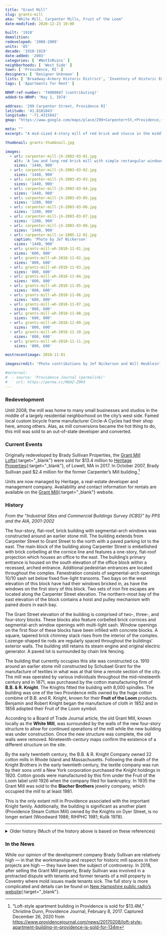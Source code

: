 ```yaml
---
title: "Grant Mill"
slug: grants-mill
aka: "White Mill, Carpenter Mills, Fruit of the Loom"
date-modified: 2020-12-23 19:00

built: '1910'
demolition: 
redeveloped: '2008-2009'
units: '85'
decade: '1910-1919'
date-added: '2003'
categories: [ '#NotInRuins' ]
neighborhoods: [ 'West Side' ]
town: [ 'Providence, RI' ]
designers: [ 'Designer Unknown' ]
lists: [ 'Broadway-Armory Historic District', 'Inventory of Historic Engineering & Industrial Sites 1978', 'National Register of Historic Places', 'PPS/AIA Industrial Commercial Buildings Survey', 'Providence Industrial Sites 1981' ]
tags: [ 'Apartments for Rent' ]

NRHP-ref-number: '74000047 (contributing)'
added-to-NRHP: 'May 1, 1974'

address: '299 Carpenter Street, Providence RI'
latitude: '41.8181843'
longitude: '-71.4315842'
gmap: "https://www.google.com/maps/place/299+Carpenter+St,+Providence,+RI+02909/@41.8181843,-71.4315842,17z/data=!3m1!4b1!4m5!3m4!1s0x89e44575fa569c25:0x108611f960c3880b!8m2!3d41.8181621!4d-71.4293798"

meta: ""
excerpt: "A mid-sized 4-story mill of red brick and stucco in the middle of a residential neighborhood became apartments in 2009"

thumbnail: grants-thumbnail.jpg

images:
  - url: carpenter-mill-jh-2003-03-01.jpg
    alt: 'A low and long red brick mill with simple rectangular windows, granite lintels, and one side of the property coated in stucco situated in a residential neighborhood of mainly multi-family working class apartment houses with a few single-family homes as well'
    sizes: '1440, 900'
  - url: carpenter-mill-jh-2003-03-02.jpg
    sizes: '1440, 900'
  - url: carpenter-mill-jh-2003-03-03.jpg
    sizes: '1440, 900'
  - url: carpenter-mill-jh-2003-03-04.jpg
    sizes: '1440, 900'
  - url: carpenter-mill-jh-2003-03-05.jpg
    sizes: '1200, 900'
  - url: carpenter-mill-jh-2003-03-06.jpg
    sizes: '1200, 900'
  - url: carpenter-mill-jh-2003-03-07.jpg
    sizes: '1200, 900'
  - url: carpenter-mill-jh-2003-03-08.jpg
    sizes: '1440, 900'
  - url: carpenter-mill-jn-2005-12-01.jpg
    caption: 'Photo by Jef Nickerson'
    sizes: '1440, 900'
  - url: grants-mill-wh-2010-11-01.jpg
    sizes: '600, 800'
  - url: grants-mill-wh-2010-11-02.jpg
    sizes: '800, 600'
  - url: grants-mill-wh-2010-11-03.jpg
    sizes: '800, 600'
  - url: grants-mill-wh-2010-11-04.jpg
    sizes: '600, 800'
  - url: grants-mill-wh-2010-11-05.jpg
    sizes: '800, 600'
  - url: grants-mill-wh-2010-11-06.jpg
    sizes: '600, 800'
  - url: grants-mill-wh-2010-11-07.jpg
    sizes: '800, 600'
  - url: grants-mill-wh-2010-11-08.jpg
    sizes: '600, 800'
  - url: grants-mill-wh-2010-11-09.jpg
    sizes: '800, 600'
  - url: grants-mill-wh-2010-11-10.jpg
    sizes: '800, 600'
  - url: grants-mill-wh-2010-11-11.jpg
    sizes: '800, 600'

mostrecentimage: 2010-11-01

imagescredit: 'Photo contributions by Jef Nickerson and Will Heublein'

#external:
#  - source: 'Providence Journal (permalink)'
#    url: https://perma.cc/MQ4Z-Z9K4
---
```


### Redevelopment

Until 2008, the mill was home to many small businesses and studios in the middle of a largely residential neighborhood on the city’s west side. Famed local custom bicycle frame manufacturer Circle-A Cycles had their shop here, among others. Alas, as mill conversions became the hot thing to do, this mill was sold to an out-of-state developer and converted. 


### Current Events

Originally redeveloped by Brady Sullivan Properties, the [Grant Mill Lofts](//www.grantmill.com){:target="_blank"} were sold for $13.4 million to [Heritage Properties](//www.heritageprop.net){:target="_blank"}, of Lowell, MA in 2017. In October 2007, Brady Sullivan paid $2.4 million for the former Carpenter’s Mill building.[^1]

Units are now managed by Heritage, a real-estate developer and management company. Availability and contact information for rentals are available on the [Grant Mill](//www.grantmill.com){:target="_blank"} website. 

[^1]: “Loft-style apartment building in Providence is sold for $13.4M,” Christine Dunn, Providence Journal, February 8, 2017. Captured December 26, 2020 from https://www.providencejournal.com/news/20170208/loft-style-apartment-building-in-providence-is-sold-for-134m


### History

_From the “Industrial Sites and Commercial Buildings Survey (ICBS)” by PPS and the AIA, 2001-2002_

The four-story, flat-roof, brick building with segmental-arch windows was constructed around an earlier stone mill. The building extends from Carpenter Street to Grant Street to the north with a paved parking lot to the east. The main block of the building along Carpenter Street is embellished with brick corbelling at the cornice line and features a one-story, flat-roof projection which houses an office to the east. The building’s primary entrance is housed on the south elevation of the office block within a recessed, arched entrance. Additional pedestrian entrances are located throughout the complex. Fenestration consists of segmental-arch openings 10/10 sash set below fixed five-light transoms. Two bays on the west elevation of this block have had their windows bricked in, as have the windows on the first story of this block. Two sets of iron fire escapes are located along the Carpenter Street elevation. The northern-most bay of the east elevation of the block contains a hoist and pulley mechanism with paired doors in each bay.

The Grant Street elevation of the building is comprised of two-, three-, and four-story blocks. These blocks also feature corbelled brick cornices and segmental-arch window openings with multi-light sash. Window openings on the first floor of these blocks have been infilled with concrete blocks. A square, tapered brick chimney stack rises from the interior of the complex. Lozenge-shaped tie rods are regularly spaced throughout the buildings’ exterior walls. The building still retains its steam engine and original electric generator. A paved lot is surrounded by chain link fencing.

The building that currently occupies this site was constructed ca. 1910 around an earlier stone mill constructed by Schubael Grant for the manufacture of textiles in what was at that time a remote section of the city. The mill was operated by various individuals throughout the mid-nineteenth century and in 1871, was purchased by the cotton manufacturing firm of **B.B. & R. Knight**. The Knights fitted the building with 8,000 spindles. The building was one of the two Providence mills owned by the huge cotton combine of B.B. and R. Knight, known for their **Fruit of the Loom** products. Benjamin and Robert Knight began the manufacture of cloth in 1852 and in 1856 adopted their Fruit of the Loom symbol.

According to a Board of Trade Journal article, the old Grant Mill, known locally as the **White Mill**, was surrounded by the walls of the new four-story structure to allow for continued operations of the mill while the new building was under construction. Once the new structure was complete, the old walls were removed. Nineteenth-century maps confirm the existence of a different structure on the site.

By the early twentieth century, the B.B. & R. Knight Company owned 22 cotton mills in Rhode Island and Massachusetts. Following the death of the Knight Brothers in the early twentieth century, the textile company was run by their sons until a New York corporation purchased the Knight holdings in 1920. Cotton goods were manufactured by this firm under the Fruit of the Loom label until 1926 when the company filed for bankruptcy. In 1935 the Grant Mill was sold to the **Blacher Brothers** jewelry company, which occupied the mill to at least 1981.

This is the only extant mill in Providence associated with the important Knight family. Additionally, the building is significant as another plant (Providence Steam Cotton Mill) owned by the Knights on Dyer Street, is no longer extant (Woodward 1986; RlHPHC 1981; Kulik 1978).

***

<details markdown="1" class="rhythm">
  <summary>Older history (Much of the history above is based on these references)</summary>

_From the RIHPHC’s survey of Providence Industrial Sites, July 1981_

Built around an earlier stone mill structure tis plain, 4-story, brick mill with a flat roof and segmental-arch windows was one of the two Providence mills owned by the huge cotton combine B.B. and R. Knight, best known for its “Fruit of the Loom” products. Another plant, the Nottingham Mill (originally the Providence Steam Cotton Mill) on Dyer Street, owned by the Knights in the early 20th century, has been demolished. 

The Knight brothers, Benjamin and Robert, began the manufacture of cotton cloth in 1852 and in 1856 adopted their Fruit of the Loom symbol which was later accompanied by a guarantee of satisfaction. By the early 20th century the B.B. & R. Knight Company owned 22 cotton mills in Rhode Island and Massachusetts. After the death of the Knight brothers in the early 20th century, the textile combine was run by their sons until 1920 when a New York corporation bought the Knight holdings. This corporation manufactured cotton goods under the Fruit of the Loom label until 1926 when it filed for bankruptcy; the mills were subsequently managed by the Knight Finance Corporation. In 1935 the Grant Mill was sold to the Blacher Brothers jewelry company which still occupies the mill. 

***

_From “RHODE ISLAND: An Inventory of Historic Engineering and Industrial Sites”, Gary Kulik and Julia C. Bonham, 1978_

The original Grant Mill, a 4-story, stone textile mill with a central tower and a 2-story, wooden weave room on the west, stood on this Carpenter Street site some time before 1880. Owned by the Hebron Manufacturing Company, the Grant Mill was a part of the B. B. R. Knight textile combine. In 1896, the Knights owned eighteen textile mills, twelve of them in Rhode Island — **Grant**, Arctic, Cranston Print, Jackson, Clinton, Natick, Fiskville, [Royal]({% link _property/royal-mill-ace-dyeing.md %}) in Warwick, Valley Queen, [Pontiac]({% link _property/pontiac-mill-warwick.md %}), Lippitt in Warwick, and White Rock in Westerly — and controlled a total of 290,000 spindles. 

Sometime between 1908 and 1918, the present Grant Mill, a 4-story, brick structure fronting directly on Carpenter Street, was built. The new mill completely replaced the earlier one. In 1935, with the decline of the state’s textile industry a jewelry firm bought the Grant Mill. This same firm, Blacher Brothers, continues to operate the mill. The mill’s basement contains two inactive steam engines: one, a cross-compound Corliss with a 16-foot flywheel, a 4-foot stroke, a 24-inch cylinder on the high pressure side, and a 40-inch cylinder on the low pressure side; the other, a small Fleming engine from Harrisburg, Pennsylvania, connected to a 125 KW generator and previously used for emergency lighting. The Corliss once provided direct mechanical drive and was probably installed when the new mill was built. It is currently connected to a 450 KW generator, but it has not operated for a number of years.

***

_From the “Broadway-Armory Historic District” National Register nomination form, 1974_

295-313 Gotham Court **Grant Mill** (ca 1910): 4-story; flat; brick mill; with corbelled cornice and segmental arched windows. Built around an earlier stone mill and the only extant mill in Providence associated with the important cotton manufacturing firm of B.B. and R. Knight, best known for Fruit of the Loom products.

</details>


### In the News

While our opinion of the development company Brady Sullivan are relatively high — in that the workmanship and respect for historic mill spaces in their projects are high — they have been the subject of controversy. In 2018, after selling the Grant Mill property, Brady Sullivan was involved in a protracted dispute with tenants and former tenants of a mill property in Coventry where mold issues made tenants sick. The full story is more complicated and details can be found on [New Hampshire public radio’s website](//www.nhpr.org/post/accusations-against-brady-sullivan-spread-multiple-ri-properties#stream/0){:target="_blank"}.  
